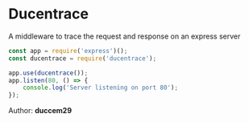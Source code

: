 # Ducentrace

A middleware to trace the request and response on an express server

```js
const app = require('express')();
const ducentrace = require('ducentrace');

app.use(ducentrace());
app.listen(80, () => {
	console.log('Server listening on port 80');
});
```

Author: **duccem29**
